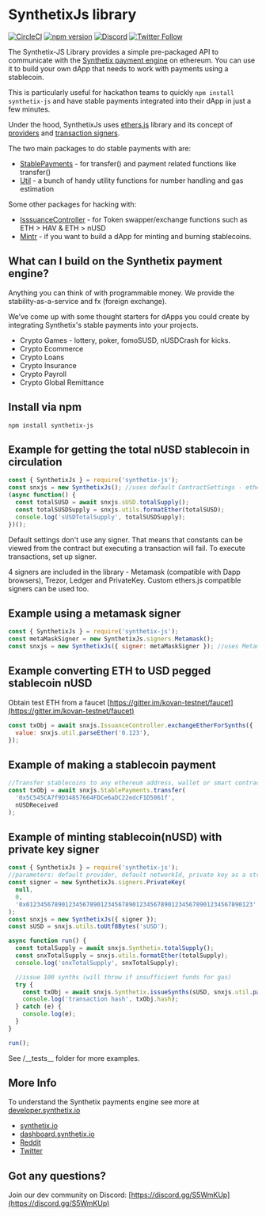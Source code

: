 # SynthetixJs library

[![CircleCI](https://circleci.com/gh/Synthetixio/synthetix-js.svg?style=svg)](https://circleci.com/gh/Synthetixio/synthetix-js) [![npm version](https://badge.fury.io/js/synthetix-js.svg)](https://badge.fury.io/js/synthetix-js)
[![Discord](https://img.shields.io/discord/413890591840272394.svg?color=768AD4&label=discord&logo=https%3A%2F%2Fdiscordapp.com%2Fassets%2F8c9701b98ad4372b58f13fd9f65f966e.svg)](https://discordapp.com/channels/413890591840272394/)
[![Twitter Follow](https://img.shields.io/twitter/follow/synthetix_io.svg?label=synthetix_io&style=social)](https://twitter.com/synthetix_io)

The Synthetix-JS Library provides a simple pre-packaged API to communicate with the [Synthetix payment engine](https://synthetix.io) on ethereum. You can use it to build your own dApp that needs to work with payments using a stablecoin.

This is particularly useful for hackathon teams to quickly `npm install synthetix-js` and have stable payments integrated into their dApp in just a few minutes.

Under the hood, SynthetixJs uses [ethers.js](https://github.com/ethers-io/ethers.js/) library and its concept of [providers](https://docs.ethers.io/ethers.js/html/api-providers.html) and [transaction signers](https://docs.ethers.io/ethers.js/html/api-contract.html#custom-signer).

The two main packages to do stable payments with are:

- [StablePayments](https://synthetixjs.synthetix.io/stablepayments) - for transfer() and payment related functions like transfer()
- [Util](https://synthetixjs.synthetix.io/util) - a bunch of handy utility functions for number handling and gas estimation

Some other packages for hacking with:

- [IsssuanceController](https://synthetixjs.synthetix.io/issuancecontroller) - for Token swapper/exchange functions such as ETH > HAV & ETH > nUSD
- [Mintr](https://synthetixjs.synthetix.io/mintr) - if you want to build a dApp for minting and burning stablecoins.

## What can I build on the Synthetix payment engine?

Anything you can think of with programmable money. We provide the stability-as-a-service and fx (foreign exchange).

We’ve come up with some thought starters for dApps you could create by integrating Synthetix's stable payments into your projects.

- Crypto Games - lottery, poker, fomoSUSD, nUSDCrash for kicks.
- Crypto Ecommerce
- Crypto Loans
- Crypto Insurance
- Crypto Payroll
- Crypto Global Remittance

## Install via npm

`npm install synthetix-js`

## Example for getting the total nUSD stablecoin in circulation

```javascript
const { SynthetixJs } = require('synthetix-js');
const snxjs = new SynthetixJs(); //uses default ContractSettings - ethers.js default provider, mainnet
(async function() {
  const totalSUSD = await snxjs.sUSD.totalSupply();
  const totalSUSDSupply = snxjs.utils.formatEther(totalSUSD);
  console.log('sUSDTotalSupply', totalSUSDSupply);
})();
```

Default settings don't use any signer. That means that constants can be viewed from the contract but executing a transaction will fail.
To execute transactions, set up signer.

4 signers are included in the library - Metamask (compatible with Dapp browsers), Trezor, Ledger and PrivateKey.
Custom ethers.js compatible signers can be used too.

## Example using a metamask signer

```javascript
const { SynthetixJs } = require('synthetix-js');
const metaMaskSigner = new SynthetixJs.signers.Metamask();
const snxjs = new SynthetixJs({ signer: metaMaskSigner }); //uses Metamask signer and default infura.io provider on mainnet
```

## Example converting ETH to USD pegged stablecoin nUSD

Obtain test ETH from a faucet [https://gitter.im/kovan-testnet/faucet](https://gitter.im/kovan-testnet/faucet)

```javascript
const txObj = await snxjs.IssuanceController.exchangeEtherForSynths({
  value: snxjs.util.parseEther('0.123'),
});
```

## Example of making a stablecoin payment

```javascript
//Transfer stablecoins to any ethereum address, wallet or smart contract
const txObj = await snxjs.StablePayments.transfer(
  '0x5C545CA7f9D34857664FDCe6aDC22edcF1D5061f',
  nUSDReceived
);
```

## Example of minting stablecoin(nUSD) with private key signer

```javascript
const { SynthetixJs } = require('synthetix-js');
//parameters: default provider, default networkId, private key as a string
const signer = new SynthetixJs.signers.PrivateKey(
  null,
  0,
  '0x0123456789012345678901234567890123456789012345678901234567890123'
);
const snxjs = new SynthetixJs({ signer });
const sUSD = snxjs.utils.toUtf8Bytes('sUSD');

async function run() {
  const totalSupply = await snxjs.Synthetix.totalSupply();
  const snxTotalSupply = snxjs.utils.formatEther(totalSupply);
  console.log('snxTotalSupply', snxTotalSupply);

  //issue 100 synths (will throw if insufficient funds for gas)
  try {
    const txObj = await snxjs.Synthetix.issueSynths(sUSD, snxjs.util.parseEther('100')); //execute transaction (requires gas)
    console.log('transaction hash', txObj.hash);
  } catch (e) {
    console.log(e);
  }
}

run();
```

See /\_\_tests\_\_ folder for more examples.

## More Info

To understand the Synthetix payments engine see more at [developer.synthetix.io](https://developer.synthetix.io)

- [synthetix.io](https://synthetix.io/?utm_source=github)
- [dashboard.synthetix.io](https://dashboard.synthetix.io)
- [Reddit](https://www.reddit.com/r/synthetix/?utm_source=github)
- [Twitter](https://twitter.com/synthetix_io?utm_source=github)

## Got any questions?

Join our dev community on Discord: [https://discord.gg/S5WmKUp](https://discord.gg/S5WmKUp)
